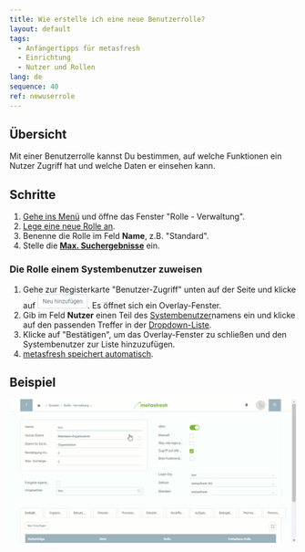 ```yaml
---
title: Wie erstelle ich eine neue Benutzerrolle?
layout: default
tags:
  - Anfängertipps für metasfresh
  - Einrichtung
  - Nutzer und Rollen
lang: de
sequence: 40
ref: newuserrole
---
```


## Übersicht
Mit einer Benutzerrolle kannst Du bestimmen, auf welche Funktionen ein Nutzer Zugriff hat und welche Daten er einsehen kann.

## Schritte
1. [Gehe ins Menü](Menu) und öffne das Fenster "Rolle - Verwaltung".
1. [Lege eine neue Rolle an](Neuer_Datensatz_Fenster_Webui).
1. Benenne die Rolle im Feld **Name**, z.B. "Standard".
1. Stelle die [**Max. Suchergebnisse**](Max.Suchergebnisse_UserRole) ein.

### Die Rolle einem Systembenutzer zuweisen
1. Gehe zur Registerkarte "Benutzer-Zugriff" unten auf der Seite und klicke auf !["Neu hinzufügen"](assets/Neu_hinzufuegen_Button.png). Es öffnet sich ein Overlay-Fenster.
1. Gib im Feld **Nutzer** einen Teil des [Systembenutzer](Neuer_Systembenutzer)namens ein und klicke auf den passenden Treffer in der [Dropdown-Liste](Keyboard_Shortcuts_Liste).
1. Klicke auf "Bestätigen", um das Overlay-Fenster zu schließen und den Systembenutzer zur Liste hinzuzufügen.
1. [metasfresh speichert automatisch](Speicheranzeige).

## Beispiel
![](assets/NeueBenutzerrolle.gif)
